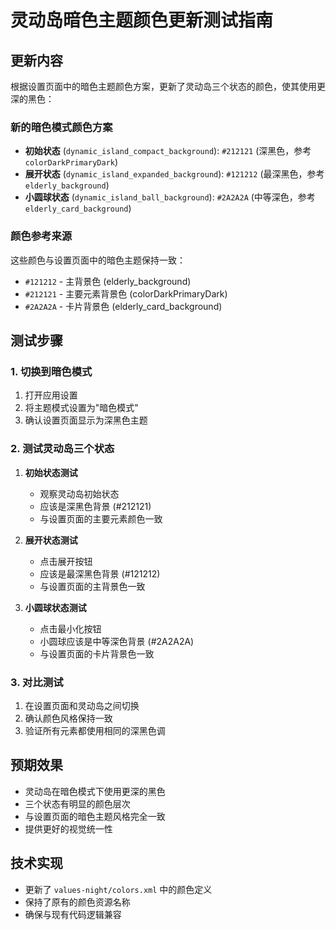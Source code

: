 # 灵动岛暗色主题颜色更新测试指南

## 更新内容

根据设置页面中的暗色主题颜色方案，更新了灵动岛三个状态的颜色，使其使用更深的黑色：

### 新的暗色模式颜色方案

- **初始状态** (`dynamic_island_compact_background`): `#212121` (深黑色，参考 `colorDarkPrimaryDark`)
- **展开状态** (`dynamic_island_expanded_background`): `#121212` (最深黑色，参考 `elderly_background`)
- **小圆球状态** (`dynamic_island_ball_background`): `#2A2A2A` (中等深色，参考 `elderly_card_background`)

### 颜色参考来源

这些颜色与设置页面中的暗色主题保持一致：
- `#121212` - 主背景色 (elderly_background)
- `#212121` - 主要元素背景色 (colorDarkPrimaryDark)
- `#2A2A2A` - 卡片背景色 (elderly_card_background)

## 测试步骤

### 1. 切换到暗色模式
1. 打开应用设置
2. 将主题模式设置为"暗色模式"
3. 确认设置页面显示为深黑色主题

### 2. 测试灵动岛三个状态
1. **初始状态测试**
   - 观察灵动岛初始状态
   - 应该是深黑色背景 (#212121)
   - 与设置页面的主要元素颜色一致

2. **展开状态测试**
   - 点击展开按钮
   - 应该是最深黑色背景 (#121212)
   - 与设置页面的主背景色一致

3. **小圆球状态测试**
   - 点击最小化按钮
   - 小圆球应该是中等深色背景 (#2A2A2A)
   - 与设置页面的卡片背景色一致

### 3. 对比测试
1. 在设置页面和灵动岛之间切换
2. 确认颜色风格保持一致
3. 验证所有元素都使用相同的深黑色调

## 预期效果

- 灵动岛在暗色模式下使用更深的黑色
- 三个状态有明显的颜色层次
- 与设置页面的暗色主题风格完全一致
- 提供更好的视觉统一性

## 技术实现

- 更新了 `values-night/colors.xml` 中的颜色定义
- 保持了原有的颜色资源名称
- 确保与现有代码逻辑兼容
